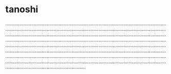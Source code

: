 # tanoshi

..............................................................................................................................................................................................................................................................................................................................................................................................................................................................................................................................................................................................................................................................................................................................................................................................................................................................................................................................................................................................................................................................................................